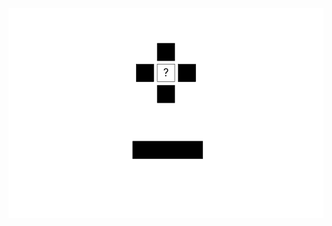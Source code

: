<html>
<head>
  <title>絶対音感を鍛える装置</title>
  <meta charset="UTF-8">
</head>
<body>
  <svg viewBox="-150 -80 900 600">
    　　<rect x="-150" y="-80" width="900" height="600" fill="#FFFFFF"/>
    　　
        <rect x="275" y="20" width="50" height="50" fill="#000000" onclick="up()" stroke="black"
              >
        </rect>
        <rect x="275" y="140" width="50" height="50" fill="#000000" onclick="down()" stroke="black"
            >
        </rect>
        <rect x="215" y="80" width="50" height="50" fill="#000000" onclick="left()" stroke="black"
              >
        </rect>
        <rect x="335" y="80" width="50" height="50" fill="#000000" onclick="right()" stroke="black"
              >
        </rect>
        <rect x="205" y="300" width="200" height="50" fill="#000000" onclick="sound()" stroke="black"
              >
        </rect>
        <rect x="275" y="80" width="50" height="50" stroke="black" fill="#FFFFFF"/>
        <text x="300" y="115" text-anchor="middle" font-size="30" fill="black" id="black_txt"
            cursor="default">?</text>
  </svg>
</body>
</html>
